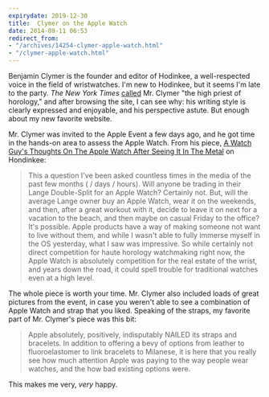 ```yaml
---
expirydate: 2019-12-30
title:  Clymer on the Apple Watch
date: 2014-09-11 06:53
redirect_from:
- "/archives/14254-clymer-apple-watch.html"
- "/clymer-apple-watch.html"
---
```



Benjamin Clymer is the founder and editor of Hodinkee, a well-respected voice in the field of wristwatches. I'm new to Hodinkee, but it seems I'm late to the party. _The New York Times_ [called](http://www.nytimes.com/2013/12/22/fashion/Hodinkee-Wristwatches-Benjamin-Clymer.html) Mr. Clymer "the high priest of horology," and after browsing the site, I can see why: his writing style is clearly expressed and enjoyable, and his perspective astute. But enough about my new favorite website.

Mr. Clymer was invited to the Apple Event a few days ago, and he got time in the hands-on area to assess the Apple Watch.    From his piece, [A Watch Guy's Thoughts On The Apple Watch After Seeing It In The Metal](http://www.hodinkee.com/blog/hodinkee-apple-watch-review) on Hondinkee:

> This a question I've been asked countless times in the media of the past few months ( / days / hours). Will anyone be trading in their Lange Double-Split for an Apple Watch? Certainly not. But, will the average Lange owner buy an Apple Watch, wear it on the weekends, and then, after a great workout with it, decide to leave it on next for a vacation to the beach, and then maybe on casual Friday to the office? It's possible. Apple products have a way of making someone not want to live without them, and while I wasn't able to fully immerse myself in the OS yesterday, what I saw was impressive. So while certainly not direct competition for haute horology watchmaking right now, the Apple Watch is absolutely competition for the real estate of the wrist, and years down the road, it could spell trouble for traditional watches even at a high level.


The whole piece is worth your time. Mr. Clymer also included loads of great pictures from the event, in case you weren't able to see a combination of Apple Watch and strap that you liked. Speaking of the straps, my favorite part of Mr. Clymer's piece was this bit:

> Apple absolutely, positively, indisputably NAILED its straps and bracelets. In addition to offering a bevy of options from leather to fluoroelastomer to link bracelets to Milanese, it is here that you really see how much attention Apple was paying to the way people wear watches, and the how bad existing options were.

This makes me very, _very_ happy.
